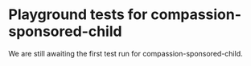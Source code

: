 # Playground tests for compassion-sponsored-child
We are still awaiting the first test run for compassion-sponsored-child.
